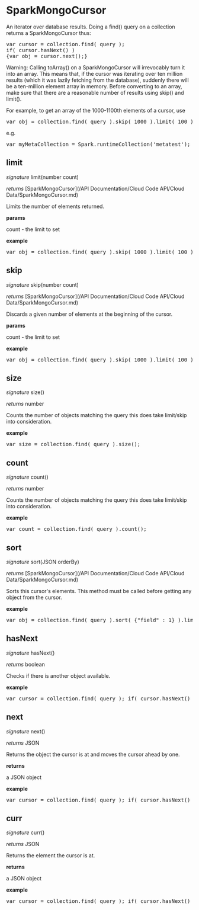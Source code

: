 # SparkMongoCursor

An iterator over database results. Doing a find() query on a collection returns a SparkMongoCursor thus:

<pre rel="highlighter" code-brush="js" contenteditable="false">var cursor = collection.find( query );</br>if( cursor.hasNext() ) </br>{var obj = cursor.next();}</pre>

Warning: Calling toArray() on a SparkMongoCursor will irrevocably turn it into an array. This means that, if the cursor was iterating over ten million results (which it was lazily fetching from the database), suddenly there will be a ten-million element array in memory. Before converting to an array, make sure that there are a reasonable number of results using skip() and limit().

For example, to get an array of the 1000-1100th elements of a cursor, use

<pre rel="highlighter" code-brush="js" contenteditable="false">var obj = collection.find( query ).skip( 1000 ).limit( 100 ).toArray();</pre>

e.g.

<pre rel="highlighter" code-brush="js" contenteditable="false">var myMetaCollection = Spark.runtimeCollection('metatest');</pre>


## limit
_signature_ limit(number count)</p>
_returns_ [SparkMongoCursor](/API Documentation/Cloud Code API/Cloud Data/SparkMongoCursor.md)</p>

Limits the number of elements returned.

<b>params</b>

count - the limit to set

<b>example</b>

<pre rel="highlighter" code-brush="js" contenteditable="false">var obj = collection.find( query ).skip( 1000 ).limit( 100 ).toArray();</pre>

## skip
_signature_ skip(number count)</p>
_returns_ [SparkMongoCursor](/API Documentation/Cloud Code API/Cloud Data/SparkMongoCursor.md)</p>

Discards a given number of elements at the beginning of the cursor.

<b>params</b>

count - the limit to set

<b>example</b>

<pre rel="highlighter" code-brush="js" contenteditable="false">var obj = collection.find( query ).skip( 1000 ).limit( 100 ).toArray();</pre>

## size
_signature_ size()</p>
_returns_ number</p>

Counts the number of objects matching the query this does take limit/skip into consideration.

<b>example</b>

<pre rel="highlighter" code-brush="js" contenteditable="false">var size = collection.find( query ).size();</pre>

## count
_signature_ count()</p>
_returns_ number</p>

Counts the number of objects matching the query this does take limit/skip into consideration.

<b>example</b>

<pre rel="highlighter" code-brush="js" contenteditable="false">var count = collection.find( query ).count();</pre>

## sort
_signature_ sort(JSON orderBy)</p>
_returns_ [SparkMongoCursor](/API Documentation/Cloud Code API/Cloud Data/SparkMongoCursor.md)</p>

Sorts this cursor's elements. This method must be called before getting any object from the cursor.

<b>example</b>

<pre rel="highlighter" code-brush="js" contenteditable="false">var obj = collection.find( query ).sort( {"field" : 1} ).limit( 100 ).toArray();</pre>

## hasNext
_signature_ hasNext()</p>
_returns_ boolean</p>

Checks if there is another object available.

<b>example</b>

<pre rel="highlighter" code-brush="js" contenteditable="false">var cursor = collection.find( query ); if( cursor.hasNext() ) {var obj = cursor.next();}</pre>

## next
_signature_ next()</p>
_returns_ JSON</p>

Returns the object the cursor is at and moves the cursor ahead by one.

<b>returns</b>

a JSON object

<b>example</b>

<pre rel="highlighter" code-brush="js" contenteditable="false">var cursor = collection.find( query ); if( cursor.hasNext() ) {var obj = cursor.next();}</pre>

## curr
_signature_ curr()</p>
_returns_ JSON</p>

Returns the element the cursor is at.

<b>returns</b>

a JSON object

<b>example</b>

<pre rel="highlighter" code-brush="js" contenteditable="false">var cursor = collection.find( query ); if( cursor.hasNext() ) {cursor.next(); var obj = cursor.curr();}</pre>

